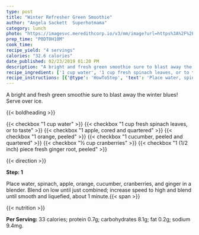 ```yaml
---
type: post
title: "Winter Refresher Green Smoothie"
author: "Angela Sackett  Superhotmama"
category: lunch
photo: "https://imagesvc.meredithcorp.io/v3/mm/image?url=https%3A%2F%2Fimages.media-allrecipes.com%2Fuserphotos%2F1093662.jpg"
prep_time: "P0DT0H10M"
cook_time: 
recipe_yield: "4 servings"
calories: "32.6 calories"
date_published: 02/23/2019 01:20 PM
description: "A bright and fresh green smoothie sure to blast away the winter blues! Serve over ice."
recipe_ingredient: ['1 cup water', '1 cup fresh spinach leaves, or to taste', '1 apple, cored and quartered', '1 orange, peeled', '1 cucumber, peeled and quartered', '½ cup cranberries', '1 (1/2 inch) piece fresh ginger root, peeled']
recipe_instructions: [{'@type': 'HowToStep', 'text': 'Place water, spinach, apple, orange, cucumber, cranberries, and ginger in a blender. Blend on low until just combined; increase speed to high and blend until smooth and liquefied, about 1 minute.\n'}]
---
```


A bright and fresh green smoothie sure to blast away the winter blues! Serve over ice. 

{{< boldheading >}}

{{< checkbox "1 cup water" >}}
{{< checkbox "1 cup fresh spinach leaves, or to taste" >}}
{{< checkbox "1  apple, cored and quartered" >}}
{{< checkbox "1  orange, peeled" >}}
{{< checkbox "1  cucumber, peeled and quartered" >}}
{{< checkbox "½ cup cranberries" >}}
{{< checkbox "1 (1/2 inch) piece fresh ginger root, peeled" >}}


{{< direction >}}

**Step: 1**

Place water, spinach, apple, orange, cucumber, cranberries, and ginger in a blender. Blend on low until just combined; increase speed to high and blend until smooth and liquefied, about 1 minute.{{< span >}}

{{< nutrition >}}

**Per Serving:** 33 calories; protein 0.7g; carbohydrates 8.1g; fat 0.2g; sodium 9.4mg.